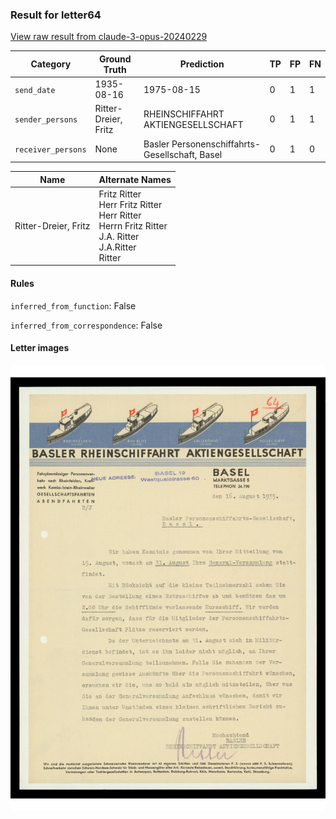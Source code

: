 ### Result for letter64
[View raw result from claude-3-opus-20240229](https://github.com/RISE-UNIBAS/humanities_data_benchmark/blob/main/results/2025-04-11/T63/request_T63_letter64.json)

| Category          | Ground Truth | Prediction | TP | FP | FN |
|------------------|--------------|------------|----|----|----|
| `send_date`        | 1935-08-16 | 1975-08-15 | 0 | 1 | 1 |
| `sender_persons`  | Ritter-Dreier, Fritz | RHEINSCHIFFAHRT AKTIENGESELLSCHAFT | 0 | 1 | 1 |
| `receiver_persons` | None | Basler Personenschiffahrts-Gesellschaft, Basel | 0 | 1 | 0 |

| Name | Alternate Names |
| --- | --- |
| Ritter-Dreier, Fritz | Fritz Ritter<br>Herr Fritz Ritter<br>Herr Ritter<br>Herrn Fritz Ritter<br>J.A. Ritter<br>J.A.Ritter<br>Ritter |

#### Rules
`inferred_from_function`: False

`inferred_from_correspondence`: False

#### Letter images

<img src="https://github.com/RISE-UNIBAS/humanities_data_benchmark/blob/main/benchmarks/metadata_extraction/images/letter64_p1.jpg?raw=true" alt="letter64_p1.jpg" width="800px">